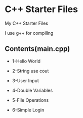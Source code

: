 # C++ Starter Files
My C++ Starter Files

I use g++ for compiling


## Contents(main.cpp)
* 1-Hello World

* 2-String use cout

* 3-User Input

* 4-Double Variables

* 5-File Operations

* 6-Simple Login
